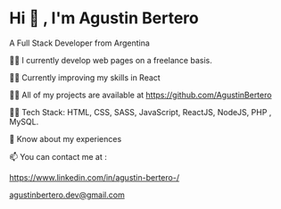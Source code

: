 # Hi 👋 , I'm Agustin Bertero

 A  Full Stack Developer from Argentina

🧑‍💼 I currently develop web pages on a freelance basis.

🧑‍🎓 Currently improving my skills in React

👨‍💻 All of my projects are available at https://github.com/AgustinBertero

🧑‍💻 Tech Stack: HTML, CSS, SASS, JavaScript, ReactJS, NodeJS, PHP , MySQL. 

📄 Know about my experiences 

📫 You can contact me at :

https://www.linkedin.com/in/agustin-bertero-/

agustinbertero.dev@gmail.com
